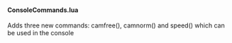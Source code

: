 #### ConsoleCommands.lua
Adds three new commands: camfree(), camnorm() and speed() which can be used in the console
